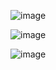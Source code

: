 ![image](https://github.com/user-attachments/assets/52aca9f5-5bcb-47c1-bfac-511809a8d96f)

![image](https://github.com/user-attachments/assets/5d3a0a09-b459-48c4-9576-d5cf275e611c)

![image](https://github.com/user-attachments/assets/ed46eac5-12bb-48d7-aea5-194e4d339ab2)
